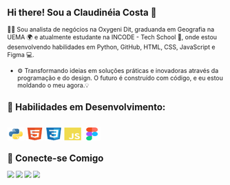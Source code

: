 ## Hi there! Sou a Claudinéia Costa 👋

👩‍💻 Sou analista de negócios na Oxygeni Dit, graduanda em Geografia na UEMA 🌍 e atualmente estudante na INCODE - Tech School 🚀, onde estou desenvolvendo habilidades em Python, GitHub, HTML, CSS, JavaScript e Figma 💻.

- ⚙️ Transformando ideias em soluções práticas e inovadoras através da programação e do design. O futuro é construído com código, e eu estou moldando o meu agora.💡
  
## 🚀 Habilidades em Desenvolvimento:
<div style="display: inline_block"><br>
   <img align="center" alt="clau-Python" height="30" width="40" src="https://raw.githubusercontent.com/devicons/devicon/master/icons/python/python-original.svg">
   <img align="center" alt="clau-HTML" height="30" width="40" src="https://raw.githubusercontent.com/devicons/devicon/master/icons/html5/html5-original.svg">
  <img align="center" alt="clau-CSS" height="30" width="40" src="https://raw.githubusercontent.com/devicons/devicon/master/icons/css3/css3-original.svg">
  <img align="center" alt="clau-Js" height="30" width="40" src="https://raw.githubusercontent.com/devicons/devicon/master/icons/javascript/javascript-plain.svg">
   <img align="center" alt="clau-Figma" height="30" width="40" src="https://raw.githubusercontent.com/devicons/devicon/master/icons/figma/figma-original.svg">
  </div>
  
</div>

##
## 🔗 Conecte-se Comigo
  <a href="https://www.linkedin.com/in/claudineiasc" target="_blank"><img src="https://img.shields.io/badge/-LinkedIn-%230077B5?style=for-the-badge&logo=linkedin&logoColor=white" target="_blank"></a> 
  <a href="https://discord.gg/claudineia.costa" target="_blank"><img src="https://img.shields.io/badge/Discord-7289DA?style=for-the-badge&logo=discord&logoColor=white" target="_blank"></a>
  <a href="https://instagram.com/claudineia.sc" target="_blank"><img src="https://img.shields.io/badge/-Instagram-%23E4405F?style=for-the-badge&logo=instagram&logoColor=white" target="_blank"></a> 
  <a href = "mailto:claudyneiacostah@gmail.com"><img src="https://img.shields.io/badge/-Gmail-%23333?style=for-the-badge&logo=gmail&logoColor=white" target="_blank"></a>
